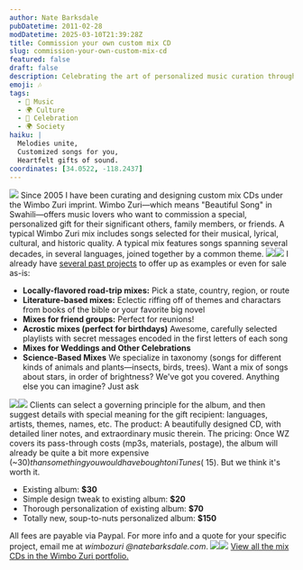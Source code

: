 ```yaml
---
author: Nate Barksdale
pubDatetime: 2011-02-28
modDatetime: 2025-03-10T21:39:28Z
title: Commission your own custom mix CD
slug: commission-your-own-custom-mix-cd
featured: false
draft: false
description: Celebrating the art of personalized music curation through Wimbo Zuri, where each mix tells a unique story through beloved songs.
emoji: 🎶
tags:
  - 🎵 Music
  - 🌍 Culture
  - 🎉 Celebration
  - 🌍 Society
haiku: |
  Melodies unite,  
  Customized songs for you,  
  Heartfelt gifts of sound.
coordinates: [34.0522, -118.2437]
---
```


[![](@assets/images/birdsongs_3d.jpg)](@assets/images/birdsongs_3d.jpg) Since 2005 I have been curating and designing custom mix CDs under the Wimbo Zuri imprint. Wimbo Zuri—which means "Beautiful Song" in Swahili—offers music lovers who want to commission a special, personalized gift for their significant others, family members, or friends. A typical Wimbo Zuri mix includes songs selected for their musical, lyrical, cultural, and historic quality. A typical mix features songs spanning several decades, in several languages, joined together by a common theme. [![](http://web.archive.org/web/20191001134420/@assets/images/WA_260.jpg)](@assets/images/WA_530.jpg)[![](@assets/images/entomology_260.jpg)](@assets/images/entomology_530.jpg) I already have [several past projects]() to offer up as examples or even for sale as-is:

- **Locally-flavored road-trip mixes:** Pick a state, country, region, or route
- **Literature-based mixes:** Eclectic riffing off of themes and charactars from books of the bible or your favorite big novel
- **Mixes for friend groups:** Perfect for reunions!
- **Acrostic mixes (perfect for birthdays)** Awesome, carefully selected playlists with secret messages encoded in the first letters of each song
- **Mixes for Weddings and Other Celebrations**
- **Science-Based Mixes** We specialize in taxonomy (songs for different kinds of animals and plants—insects, birds, trees). Want a mix of songs about stars, in order of brightness? We've got you covered. Anything else you can imagine? Just ask

[![](@assets/images/hobos2_260.jpg)](@assets/images/hobos2_530.jpg)[![](@assets/images/Hereisagoodone_260.jpg)](@assets/images/Hereisagoodone_530.jpg) Clients can select a governing principle for the album, and then suggest details with special meaning for the gift recipient: languages, artists, themes, names, etc. The product: A beautifully designed CD, with detailed liner notes, and extraordinary music therein. The pricing: Once WZ covers its pass-through costs (mp3s, materials, postage), the album will already be quite a bit more expensive (~$30) than something you would have bought on iTunes (~$15). But we think it's worth it.

- Existing album: **$30**
- Simple design tweak to existing album: **$20**
- Thorough personalization of existing album: **$70**
- Totally new, soup-to-nuts personalized album: **$150**

All fees are payable via Paypal. For more info and a quote for your specific project, email me at _wimbozuri @natebarksdale.com_. [![](@assets/images/celestial_260.jpg)](@assets/images/celestial_530.jpg)[![](@assets/images/CT_260.jpg)](@assets/images/CT_530.jpg) [View all the mix CDs in the Wimbo Zuri portfolio.](https://www.natebarksdale.com/?category_name=mix-cds)

